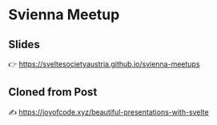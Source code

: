 # Svienna Meetup

## Slides

👉 https://sveltesocietyaustria.github.io/svienna-meetups

## Cloned from Post

✍️ https://joyofcode.xyz/beautiful-presentations-with-svelte
